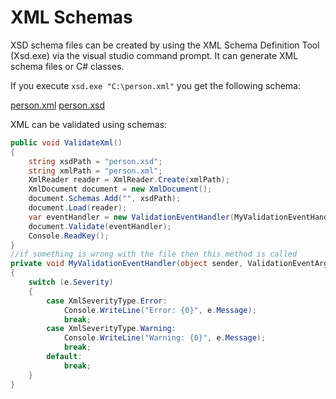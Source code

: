 # XML Schemas

XSD schema files can be created by using the XML Schema Definition Tool (Xsd.exe) via the visual studio command prompt. It can generate XML schema files or C# classes.

If you execute `xsd.exe "C:\person.xml"` you get the following schema:

[person.xml](../media/person.xml)
[person.xsd](../media/person.xsd)

XML can be validated using schemas:

```csharp
public void ValidateXml()
{
    string xsdPath = "person.xsd";
    string xmlPath = "person.xml";
    XmlReader reader = XmlReader.Create(xmlPath);
    XmlDocument document = new XmlDocument();
    document.Schemas.Add("", xsdPath);
    document.Load(reader);
    var eventHandler = new ValidationEventHandler(MyValidationEventHandler);
    document.Validate(eventHandler);
    Console.ReadKey();
}
//if something is wrong with the file then this method is called
private void MyValidationEventHandler(object sender, ValidationEventArgs e)
{
    switch (e.Severity)
    {
        case XmlSeverityType.Error:
            Console.WriteLine("Error: {0}", e.Message);
            break;
        case XmlSeverityType.Warning:
            Console.WriteLine("Warning: {0}", e.Message);
            break;
        default:
            break;
    }
}
```


<!--stackedit_data:
eyJoaXN0b3J5IjpbMjQ2NDkwNDA1LDEzMDUxNjI0NzBdfQ==
-->